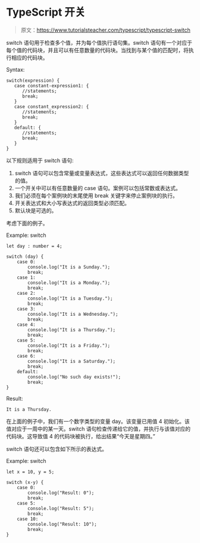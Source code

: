 # TypeScript 开关

> 原文：<https://www.tutorialsteacher.com/typescript/typescript-switch>

switch 语句用于检查多个值，并为每个值执行语句集。switch 语句有一个对应于每个值的代码块，并且可以有任意数量的代码块。当找到与某个值的匹配时，将执行相应的代码块。

Syntax:

```
switch(expression) { 
   case constant-expression1: { 
      //statements; 
      break; 
   } 
   case constant_expression2: { 
      //statements; 
      break; 
   } 
   default: { 
      //statements; 
      break; 
   } 
} 

```

以下规则适用于 switch 语句:

1.  switch 语句可以包含常量或变量表达式，这些表达式可以返回任何数据类型的值。
2.  一个开关中可以有任意数量的 case 语句。案例可以包括常数或表达式。
3.  我们必须在每个案例块的末尾使用 break 关键字来停止案例块的执行。
4.  开关表达式和大小写表达式的返回类型必须匹配。
5.  默认块是可选的。

考虑下面的例子。

Example: switch 

```
let day : number = 4;

switch (day) {
    case 0:
        console.log("It is a Sunday.");
        break;
    case 1:
        console.log("It is a Monday.");
        break;
    case 2:
        console.log("It is a Tuesday.");
        break;
    case 3:
        console.log("It is a Wednesday.");
        break;
    case 4:
        console.log("It is a Thursday.");
        break;
    case 5:
        console.log("It is a Friday.");
        break;
    case 6:
        console.log("It is a Saturday.");
        break;
    default:
        console.log("No such day exists!");
        break;
} 
```

Result:

```
It is a Thursday.

```

在上面的例子中，我们有一个数字类型的变量 day。该变量已用值 4 初始化。该值对应于一周中的某一天。switch 语句检查传递给它的值，并执行与该值对应的代码块。这导致值 4 的代码块被执行，给出结果“今天是星期四。”

switch 语句还可以包含如下所示的表达式。

Example: switch 

```
let x = 10, y = 5;

switch (x-y) {
    case 0:
        console.log("Result: 0");
        break;
    case 5:
        console.log("Result: 5");
        break;
    case 10:
        console.log("Result: 10");
        break;
} 
```

